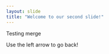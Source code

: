 ```yaml
---
layout: slide
title: "Welcome to our second slide!"
---
```

Testing merge

Use the left arrow to go back!

